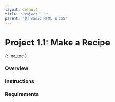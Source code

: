 ```yaml
---
layout: default
title: "Project 1.1" 
parent: "1️⃣ Basic HTML & CSS"
---
```


# Project 1.1: Make a Recipe
{: .no_toc }

### Overview

### Instructions

### Requirements
